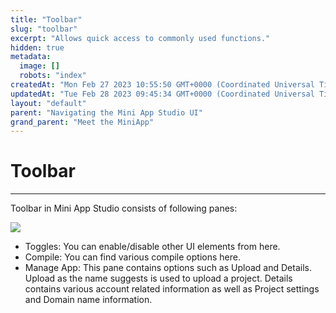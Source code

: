 ```yaml
---
title: "Toolbar"
slug: "toolbar"
excerpt: "Allows quick access to commonly used functions."
hidden: true
metadata: 
  image: []
  robots: "index"
createdAt: "Mon Feb 27 2023 10:55:50 GMT+0000 (Coordinated Universal Time)"
updatedAt: "Tue Feb 28 2023 09:45:34 GMT+0000 (Coordinated Universal Time)"
layout: "default"
parent: "Navigating the Mini App Studio UI"
grand_parent: "Meet the MiniApp"
---
```

# Toolbar 
*** 
Toolbar in Mini App Studio consists of following panes:

![](https://files.readme.io/ac9e067-Toolbar1.png)

- Toggles: You can enable/disable other UI elements from here.
- Compile: You can find various compile options here. 
- Manage App: This pane contains options such as Upload and Details. Upload as the name suggests is used to upload a project. Details contains various account related information as well as Project settings and Domain name information.
